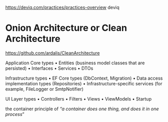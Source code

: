 https://deviq.com/practices/practices-overview
deviq


# Onion Architecture or Clean Architecture
https://github.com/ardalis/CleanArchitecture

Application Core types
• Entities (business model classes that are persisted)
• Interfaces
• Services
• DTOs

Infrastructure types
• EF Core types (DbContext, Migration)
• Data access implementation types (Repositories)
• Infrastructure-specific services (for example, FileLogger or SmtpNotifier)

UI Layer types
• Controllers
• Filters
• Views
• ViewModels
• Startup

the container principle of _“a container does one thing, and does it in one process_”
